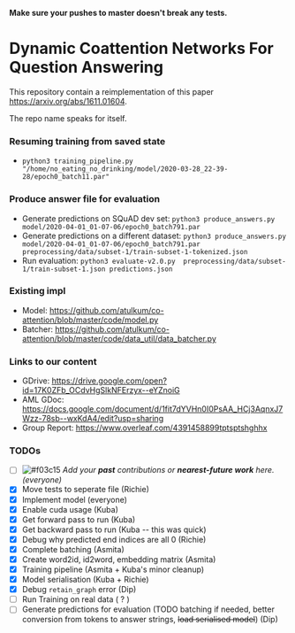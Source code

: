**Make sure your pushes to master doesn't break any tests.**

# Dynamic Coattention Networks For Question Answering

This repository contain a reimplementation of this paper https://arxiv.org/abs/1611.01604.

The repo name speaks for itself.

### Resuming training from saved state
* `python3 training_pipeline.py "/home/no_eating_no_drinking/model/2020-03-28_22-39-28/epoch0_batch11.par"`

### Produce answer file for evaluation
* Generate predictions on SQuAD dev set: `python3 produce_answers.py model/2020-04-01_01-07-06/epoch0_batch791.par`
* Generate predictions on a different dataset: `python3 produce_answers.py model/2020-04-01_01-07-06/epoch0_batch791.par preprocessing/data/subset-1/train-subset-1-tokenized.json`
* Run evaluation: `python3 evaluate-v2.0.py  preprocessing/data/subset-1/train-subset-1.json predictions.json`

### Existing impl
* Model: https://github.com/atulkum/co-attention/blob/master/code/model.py
* Batcher: https://github.com/atulkum/co-attention/blob/master/code/data_util/data_batcher.py

### Links to our content
* GDrive: https://drive.google.com/open?id=17K0ZFb_OCdvHgSlkNFErzyx--eYZnoiG
* AML GDoc: https://docs.google.com/document/d/1fit7dYVHn0I0PsAA_HCj3AqnxJ7Wzz-78sb--wxKdA4/edit?usp=sharing
* Group Report: https://www.overleaf.com/4391458899tptsptshghhx

### TODOs
- [ ] ![#f03c15](https://placehold.it/15/f03c15/000000?text=+) *Add your **past** contributions or **nearest-future work** here. (everyone)*
- [x] Move tests to seperate file (Richie)
- [x] Implement model (everyone)
- [x] Enable cuda usage (Kuba)
- [x] Get forward pass to run (Kuba)
- [x] Get backward pass to run (Kuba -- this was quick)
- [x] Debug why predicted end indices are all 0 (Richie)
- [x] Complete batching (Asmita)
- [x] Create word2id, id2word, embedding matrix (Asmita)
- [x] Training pipeline (Asmita + Kuba's minor cleanup)
- [x] Model serialisation (Kuba + Richie)
- [x] Debug `retain_graph` error (Dip)
- [ ] Run Training on real data ( ? )
- [ ] Generate predictions for evaluation (TODO batching if needed, better conversion from tokens to answer strings, ~~load serialised model~~) (Dip)
